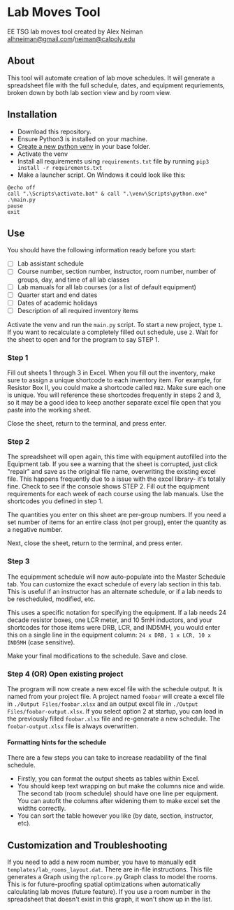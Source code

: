# Lab Moves Tool
EE TSG lab moves tool created by Alex Neiman [alhneiman@gmail.com](mailto:alhneiman@gmail.com)/[neiman@calpoly.edu](mailto:neiman@calpoly.edu)
## About
This tool will automate creation of lab move schedules. It will generate a spreadsheet file with the full schedule, dates, and equipment requriements, broken down by both lab section view and by room view.

## Installation
- Download this repository.
- Ensure Python3 is installed on your machine.
- [Create a new python venv](https://docs.python.org/3/library/venv.html) in your base folder.
- Activate the venv
- Install all requirements using `requirements.txt` file by running `pip3 install -r requirements.txt`
- Make a launcher script. On Windows it could look like this:

```
@echo off
call ".\Scripts\activate.bat" & call ".\venv\Scripts\python.exe" .\main.py
pause
exit
```

## Use
You should have the following information ready before you start:
- [ ] Lab assistant schedule
- [ ] Course number, section number, instructor, room number, number of groups, day, and time of all lab classes
- [ ] Lab manuals for all lab courses (or a list of default equipment)
- [ ] Quarter start and end dates
- [ ] Dates of academic holidays
- [ ] Description of all required inventory items

Activate the venv and run the `main.py` script. To start a new project, type `1`. If you want to recalculate a completely filled out schedule, use `2`. Wait for the sheet to open and for the program to say STEP 1.

### Step 1
Fill out sheets 1 through 3 in Excel. When you fill out the inventory, make sure to assign a unique shortcode to each inventory item. For example, for Resistor Box II, you could make a shortcode called `RB2`. Make sure each one is unique. You will reference these shortcodes frequently in steps 2 and 3, so it may be a good idea to keep another separate excel file open that you paste into the working sheet. 

Close the sheet, return to the terminal, and press enter.

### Step 2
The spreadsheet will open again, this time with equipment autofilled into the Equipment tab. If you see a warning that the sheet is corrupted, just click "repair" and save as the original file name, overwriting the existing excel file. This happens frequently due to a issue with the excel library- it's totally fine. Check to see if the console shows STEP 2. Fill out the equipment requirements for each week of each course using the lab manuals. Use the shortcodes you defined in step 1.

The quantities you enter on this sheet are per-group numbers. If you need a set number of items for an entire class (not per group), enter the quantity as a negative number.

Next, close the sheet, return to the terminal, and press enter.

### Step 3
The equipmment schedule will now auto-populate into the Master Schedule tab. You can customize the exact schedule of every lab section in this tab. This is useful if an instructor has an alternate schedule, or if a lab needs to be rescheduled, modified, etc.

This uses a specific notation for specifying the equipment. If a lab needs 24 decade resistor boxes, one LCR meter, and 10 5mH inductors, and your shortcodes for those items were DRB, LCR, and IND5MH, you would enter this on a single line in the equipment column: `24 x DRB, 1 x LCR, 10 x IND5MH` (case sensitive). 

Make your final modifications to the schedule. Save and close.

### Step 4 (OR) Open existing project

The program will now create a new excel file with the schedule output. It is named from your project file. A project named `foobar` will create a excel file in `./Output Files/foobar.xlsx` and an output excel file in `./Output Files/foobar-output.xlsx`. If you select option 2 at startup, you can load in the previously filled `foobar.xlsx` file and re-generate a new schedule. The `foobar-output.xlsx` file is always overwritten.

#### Formatting hints for the schedule
There are a few steps you can take to increase readability of the final schedule.
- Firstly, you can format the output sheets as tables within Excel.
- You should keep text wrapping on but make the columns nice and wide. The second tab (room schedule) should have one line per equipment. You can autofit the columns after widening them to make excel set the widths correctly.
- You can sort the table however you like (by date, section, instructor, etc).

## Customization and Troubleshooting
If you need to add a new room number, you have to manually edit `templates/lab_rooms_layout.dat`. There are in-file instructions. This file generates a Graph using the `nplcore.py` Graph class to model the rooms. This is for future-proofing spatial optimizations when automatically calculating lab moves (future feature). If you use a room number in the spreadsheet that doesn't exist in this graph, it won't show up in the list.
